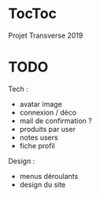 # TocToc
Projet Transverse 2019

# TODO
Tech :
- avatar image
- connexion / déco
- mail de confirmation ?
- produits par user
- notes users
- fiche profil

Design :
- menus déroulants
- design du site
